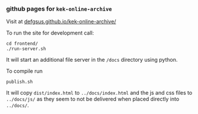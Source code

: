 ### github pages for `kek-online-archive`

Visit at [defgsus.github.io/kek-online-archive/](https://defgsus.github.io/kek-online-archive/)

To run the site for development call:

```
cd frontend/
./run-server.sh
```

It will start an additional file server in the `/docs` directory using python.

To compile run 

`publish.sh`

It will copy `dist/index.html` to `../docs/index.html` and the js and css files
to `../docs/js/` as they seem to not be delivered when placed directly into `../docs/`.
